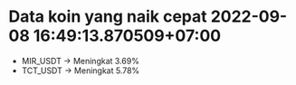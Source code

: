 # Data koin yang naik cepat 2022-09-08 16:49:13.870509+07:00

* MIR_USDT -> Meningkat 3.69%
* TCT_USDT -> Meningkat 5.78%
